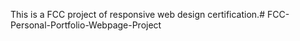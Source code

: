 This is a FCC project of responsive web design certification.# FCC-Personal-Portfolio-Webpage-Project
